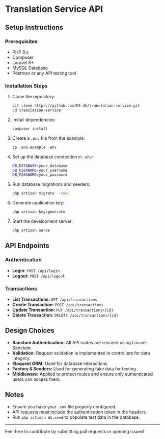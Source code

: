# Translation Service API

## Setup Instructions

### Prerequisites
- PHP 8.x
- Composer
- Laravel 8+
- MySQL Database
- Postman or any API testing tool

### Installation Steps
1. Clone the repository:
   ```sh
   git clone https://github.com/DS-dk/translation-service.git
   cd translation-service
   ```
2. Install dependencies:
   ```sh
   composer install
   ```
3. Create a `.env` file from the example:
   ```sh
   cp .env.example .env
   ```
4. Set up the database connection in `.env`:
   ```sh
   DB_DATABASE=your_database
   DB_USERNAME=your_username
   DB_PASSWORD=your_password
   ```
5. Run database migrations and seeders:
   ```sh
   php artisan migrate --seed
   ```
6. Generate application key:
   ```sh
   php artisan key:generate
   ```
7. Start the development server:
   ```sh
   php artisan serve
   ```

## API Endpoints

### Authentication
- **Login:** `POST /api/login`
- **Logout:** `POST /api/logout`

### Transactions
- **List Transactions:** `GET /api/transactions`
- **Create Transaction:** `POST /api/transactions`
- **Update Transaction:** `PUT /api/transactions/{id}`
- **Delete Transaction:** `DELETE /api/transactions/{id}`

## Design Choices
- **Sanctum Authentication:** All API routes are secured using Laravel Sanctum.
- **Validation:** Request validation is implemented in controllers for data integrity.
- **Eloquent ORM:** Used for database interactions.
- **Factory & Seeders:** Used for generating fake data for testing.
- **Middleware:** Applied to protect routes and ensure only authenticated users can access them.

## Notes
- Ensure you have your `.env` file properly configured.
- API requests must include the authentication token in the headers.
- Run `php artisan db:seed` to populate test data in the database.

---
Feel free to contribute by submitting pull requests or opening issues!

